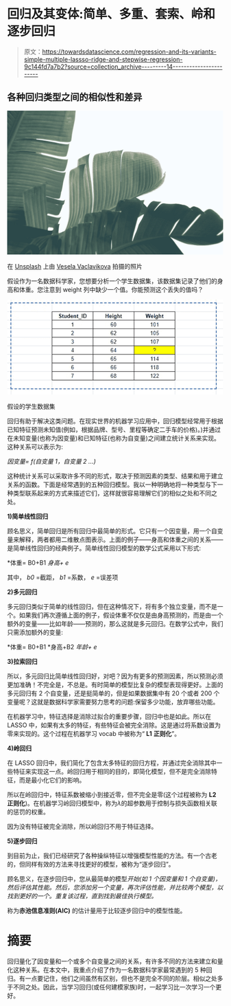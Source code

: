 # 回归及其变体:简单、多重、套索、岭和逐步回归

> 原文：<https://towardsdatascience.com/regression-and-its-variants-simple-multiple-lassso-ridge-and-stepwise-regression-9c144fd7a7b2?source=collection_archive---------14----------------------->

## 各种回归类型之间的相似性和差异

![](img/9365b1ae5a0ddd0db5d5fd3517170788.png)

在 [Unsplash](https://unsplash.com?utm_source=medium&utm_medium=referral) 上由 [Vesela Vaclavikova](https://unsplash.com/@veselavaclavik?utm_source=medium&utm_medium=referral) 拍摄的照片

假设作为一名数据科学家，您想要分析一个学生数据集，该数据集记录了他们的身高和体重。您注意到 weight 列中缺少一个值。你能预测这个丢失的值吗？

![](img/7be820b03c78256f06430b8cff4651af.png)

假设的学生数据集

回归有助于解决这类问题。在现实世界的机器学习应用中，回归模型经常用于根据已知特征预测未知值(例如，根据品牌、型号、里程等确定二手车的价格)。)并通过在未知变量(也称为因变量)和已知特征(也称为自变量)之间建立统计关系来实现。这种关系可以表示为:

*因变量= f(自变量 1，自变量 2 …)*

这种统计关系可以采取许多不同的形式，取决于预测因素的类型、结果和用于建立关系的函数。下面是经常遇到的五种回归模型。我以一种明确地将一种类型与下一种类型联系起来的方式来描述它们，这样就很容易理解它们的相似之处和不同之处。

**1)简单线性回归**

顾名思义，简单回归是所有回归中最简单的形式。它只有一个因变量，用一个自变量来解释，两者都用二维散点图表示。上面的例子——身高和体重之间的关系——是简单线性回归的经典例子。简单线性回归模型的数学公式采用以下形式:

*体重= B0+B1 *身高+ e*

其中， *b0* =截距， *b1* =系数， *e* =误差项

**2)多元回归**

多元回归类似于简单的线性回归，但在这种情况下，将有多个独立变量，而不是一个。如果我们再次遵循上面的例子，假设体重不仅仅是由身高预测的，而是由一个额外的变量——比如年龄——预测的，那么这就是多元回归。在数学公式中，我们只需添加额外的变量:

*体重= B0+B1 *身高+B2 *年龄+ e*

**3)拉索回归**

所以，多元回归比简单线性回归好，对吧？因为有更多的预测因素，所以预测必须更加准确！不完全是，不总是。有时简单的模型比复杂的模型表现得更好。上面的多元回归有 2 个自变量，还是挺简单的，但是如果数据集中有 20 个或者 200 个变量呢？这就是数据科学家需要努力思考的问题:保留多少功能，放弃哪些功能。

在机器学习中，特征选择是消除过拟合的重要步骤，回归中也是如此。所以在 LASSO 中，如果有太多的特征，有些特征会被完全消除。这是通过将系数设置为零来实现的。这个过程在机器学习 vocab 中被称为“ **L1** **正则化**”。

**4)岭回归**

在 LASSO 回归中，我们简化了包含太多特征的回归方程，并通过完全消除其中一些特征来实现这一点。岭回归用于相同的目的，即简化模型，但不是完全消除特征，而是最小化它们的影响。

所以在岭回归中，特征系数被缩小到接近零，但不完全是零(这个过程被称为 **L2 正则化**)。在机器学习岭回归模型中，称为*λ*的超参数用于控制与损失函数相关联的惩罚的权重。

因为没有特征被完全消除，所以岭回归不用于特征选择。

**5)逐步回归**

到目前为止，我们已经研究了各种操纵特征以增强模型性能的方法。有一个古老的，但同样有效的方法来寻找更好的模型，被称为“逐步回归”。

顾名思义，在逐步回归中，您从最简单的模型*开始(如 1 个因变量和 1 个自变量)，然后评估其性能。然后，您添加另一个变量，再次评估性能，并比较两个模型，以找到更好的一个。重复该过程，直到找到最佳执行模型。*

称为**赤池信息准则(AIC)** 的估计量用于比较逐步回归中的模型性能。

# 摘要

回归量化了因变量和一个或多个自变量之间的关系，有许多不同的方法来建立和量化这种关系。在本文中，我重点介绍了作为一名数据科学家最常遇到的 5 种回归。有一点要记住，他们之间虽然有区别，但也不是完全不同的阶层。相似之处多于不同之处。因此，当学习回归(或任何建模家族)时，一起学习比一次学习一个更好。
